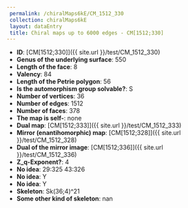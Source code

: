 ```yaml
--- 
 permalink: /chiralMaps6kE/CM_1512_330 
 collection: chiralMaps6kE
 layout: dataEntry
 title: Chiral maps up to 6000 edges - CM[1512;330]
---
```


- **ID**: [CM[1512;330]]({{ site.url }}/test/CM_1512_330)
- **Genus of the underlying surface**: 550
- **Length of the face**: 8
- **Valency**: 84
- **Length of the Petrie polygon**: 56
- **Is the automorphism group solvable?**: S
- **Number of vertices**: 36
- **Number of edges**: 1512
- **Number of faces**: 378
- **The map is self-**: none
- **Dual map**: [CM[1512;333]]({{ site.url }}/test/CM_1512_333)
- **Mirror (enantihomorphic) map**: [CM[1512;328]]({{ site.url }}/test/CM_1512_328)
- **Dual of the mirror image**: [CM[1512;336]]({{ site.url }}/test/CM_1512_336)
- **Z_q-Exponent?**: 4
- **No idea**:  29:325 43:326
- **No idea**: Y
- **No idea**: Y
- **Skeleton**: Sk(36;4)^21
- **Some other kind of skeleton**: nan
